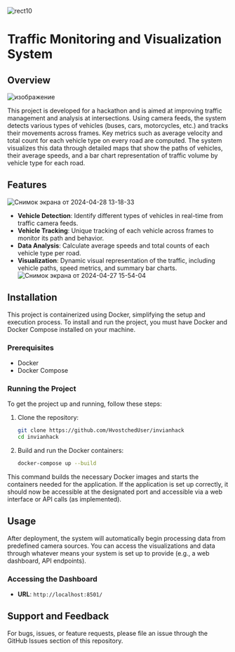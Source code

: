 
![rect10](https://github.com/HvostchedUser/invianhack/assets/42430176/3bdb5229-25af-44b6-970f-54c3cefde39a)

# Traffic Monitoring and Visualization System

## Overview
![изображение](https://github.com/HvostchedUser/invianhack/assets/42430176/8da2955c-694b-4c59-8258-ce8d47cafc7f)

This project is developed for a hackathon and is aimed at improving traffic management and analysis at intersections. Using camera feeds, the system detects various types of vehicles (buses, cars, motorcycles, etc.) and tracks their movements across frames. Key metrics such as average velocity and total count for each vehicle type on every road are computed. The system visualizes this data through detailed maps that show the paths of vehicles, their average speeds, and a bar chart representation of traffic volume by vehicle type for each road.

## Features
![Снимок экрана от 2024-04-28 13-18-33](https://github.com/HvostchedUser/invianhack/assets/42430176/ffc7cfb9-6ce3-4c16-aea9-6833f3e4b7f8)


- **Vehicle Detection**: Identify different types of vehicles in real-time from traffic camera feeds.
- **Vehicle Tracking**: Unique tracking of each vehicle across frames to monitor its path and behavior.
- **Data Analysis**: Calculate average speeds and total counts of each vehicle type per road.
- **Visualization**: Dynamic visual representation of the traffic, including vehicle paths, speed metrics, and summary bar charts.
![Снимок экрана от 2024-04-27 15-54-04](https://github.com/HvostchedUser/invianhack/assets/42430176/a7ede1b9-a5ff-43b8-8897-e2c31fc3fe63)

## Installation

This project is containerized using Docker, simplifying the setup and execution process. To install and run the project, you must have Docker and Docker Compose installed on your machine.

### Prerequisites

- Docker
- Docker Compose

### Running the Project

To get the project up and running, follow these steps:

1. Clone the repository:
   ```bash
   git clone https://github.com/HvostchedUser/invianhack
   cd invianhack
   ```

2. Build and run the Docker containers:
   ```bash
   docker-compose up --build
   ```

This command builds the necessary Docker images and starts the containers needed for the application. If the application is set up correctly, it should now be accessible at the designated port and accessible via a web interface or API calls (as implemented).

## Usage

After deployment, the system will automatically begin processing data from predefined camera sources. You can access the visualizations and data through whatever means your system is set up to provide (e.g., a web dashboard, API endpoints).

### Accessing the Dashboard

- **URL**: `http://localhost:8501/` 


## Support and Feedback

For bugs, issues, or feature requests, please file an issue through the GitHub Issues section of this repository.

